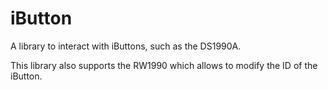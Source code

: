 # iButton

A library to interact with iButtons, such as the DS1990A.

This library also supports the RW1990 which allows to modify the ID of the iButton.
